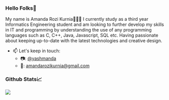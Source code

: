 ### Hello Folks👋

My name is Amanda Rozi Kurnia👩🏻‍💻 I currently study as a third year Informatics Engineering student and am looking to further develop my skills in IT and programming by understanding the use of any programming languages such as C, C++, Java, Javascript, SQL etc. Having passionate about keeping up-to-date with the latest technologies and creative design.

<!-- - 🔭 I’m currently working on ...
- 🌱 I’m currently learning ...
- 👯 I’m looking to collaborate on ...
- 🤔 I’m looking for help with ...
- 💬 Ask me about ... -->
- 📫 Let's keep in touch:
  - 📷: [@yashmanda](instagram.com/yashmanda)
  - 📩: amandarozikurnia@gmail.com
<!--   - twitter: yoursemicolon
  - medium:
  - linkedin:
  - tiktok:
  - youtube:  -->

### Github Stats📈
<img src="https://github-readme-stats.vercel.app/api?username=yoursemicolon&show_icons=true&theme=radical" />


<!-- - 😄 Pronouns: ...
- ⚡ Fun fact: ... -->
